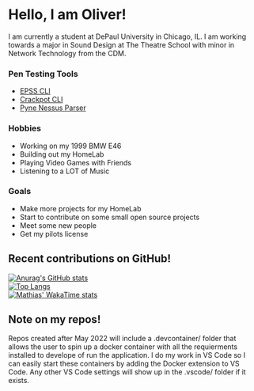 # Hello, I am Oliver!

I am currently a student at DePaul University in Chicago, IL. I am working towards a major in Sound Design at The Theatre School with minor in Network Technology from the CDM.

<!-- ### Current Projects
You can find the majority of my current projects here at [Scotten Labs](https://github.com/Scotten-Labs) -->

### Pen Testing Tools
- [EPSS CLI](https://github.com/Hoplite-Consulting/EPSS-CLI)
- [Crackpot CLI](https://github.com/Hoplite-Consulting/Crackpot-CLI)
- [Pyne Nessus Parser](https://github.com/Hoplite-Consulting/Pyne)

### Hobbies
- Working on my 1999 BMW E46
- Building out my HomeLab
- Playing Video Games with Friends
- Listening to a LOT of Music

### Goals
- Make more projects for my HomeLab
- Start to contribute on some small open source projects
- Meet some new people
- Get my pilots license

## Recent contributions on GitHub!
[![Anurag's GitHub stats](https://github-readme-stats.vercel.app/api?username=oliv10&show_icons=true&count_private=true&hide_title=true&theme=darcula&include_all_commits=true&hide_border=true)](https://github.com/anuraghazra/github-readme-stats)
<br>
[![Top Langs](https://github-readme-stats.vercel.app/api/top-langs/?username=oliv10&theme=darcula&hide_border=true&layout=compact)](https://github.com/anuraghazra/github-readme-stats)
<br>
[![Mathias' WakaTime stats](https://github-readme-stats.vercel.app/api/wakatime?username=oliv10&theme=darcula&hide_border=true&layout=compact)](https://github.com/anuraghazra/github-readme-stats)

## Note on my repos!
Repos created after May 2022 will include a .devcontainer/ folder that allows the user to spin up a docker container with all the requierments installed to develope of run the application. I do my work in VS Code so I can easily start these containers by adding the Docker extension to VS Code. Any other VS Code settings will show up in the .vscode/ folder if it exists.
